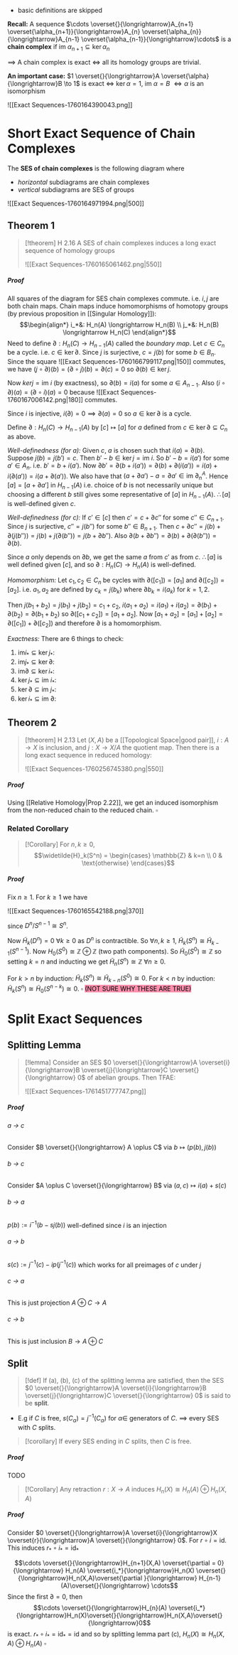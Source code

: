 - basic definitions are skipped

**Recall:** A sequence $\cdots \overset{}{\longrightarrow}A_{n+1} \overset{\alpha_{n+1}}{\longrightarrow}A_{n} \overset{\alpha_{n}}{\longrightarrow}A_{n-1} \overset{\alpha_{n-1}}{\longrightarrow}\cdots$  is a **chain complex** if $\text{im }\alpha_{n+1}\subseteq \ker \alpha_{n}$

$\implies$ A chain complex is exact $\iff$ all its homology groups are trivial. 

**An important case:**
$1 \overset{}{\longrightarrow}A \overset{\alpha}{\longrightarrow}B \to 1$ is exact $\iff$ $\ker \alpha=1$, $\text{im }\alpha =B$ $\iff \alpha$ is an isomorphism

![[Exact Sequences-1760164390043.png]]


# Short Exact Sequence of Chain Complexes

The **SES of chain complexes** is the following diagram where 
- *horizontal* subdiagrams are chain complexes
- *vertical* subdiagrams are SES of groups

![[Exact Sequences-1760164971994.png|500]]

## Theorem 1

>[!theorem] H 2.16
>A SES of chain complexes induces a long exact sequence of homology groups
>
>![[Exact Sequences-1760165061462.png|550]]
##### Proof
All squares of the diagram for SES chain complexes commute. i.e. $i,j$ are both chain maps. Chain maps induce homomorphisms of homotopy groups (by previous proposition in [[Singular Homology]]): 
$$\begin{align*}
i_*&: H_n(A) \longrightarrow H_n(B) \\
j_*&: H_n(B) \longrightarrow H_n(C)
\end{align*}$$
Need to define $\partial:H_n(C) \to H_{n-1}(A)$ called the *boundary map*.
Let $c \in C_n$ be a cycle. i.e. $c \in \ker \partial$. Since $j$ is surjective, $c = j(b)$ for some $b \in B_n$. Since the square
 ![[Exact Sequences-1760166799117.png|150]]
 commutes, we have $(j \circ \partial)(b) = (\partial \circ j)(b) = \partial(c) = 0$ so $\partial(b) \in \ker j$.

Now $ker j = \text{im } i$ (by exactness), so $\partial(b)=i(a)$ for some $a \in A_{n-1}$. Also $(i \circ \partial)(a) = (\partial \circ i)(a) = 0$ because 
![[Exact Sequences-1760167006142.png|180]]
commutes.

Since $i$ is injective, $i(\partial)=0 \implies \partial(a)=0$ so $a \in \ker \partial$ is a cycle. 

Define $\partial: H_n(C)\to H_{n-1}(A)$ by $[c] \longmapsto [a]$ for $a$ defined from $c \in \ker \partial\subseteq C_n$ as above.

*Well-definedness (for a):* Given $c$, $a$ is chosen such that $i(a) = \partial(b)$. Suppose $j(b) = j(b')=c$. Then $b'-b \in \ker j = \text{im }i$. So $b'-b=i(a')$ for some $a' \in A_n$. i.e. $b' = b + i(a')$. 
Now $\partial b'=\partial(b+i(a')) = \partial(b) + \partial(i(a')) = i(a) + i(\partial(a')) = i(a + \partial(a'))$. 
We also have that $(a + \partial a') - a = \partial a' \in \text{im }\partial_n^A$.
Hence $[a]=[a+\partial a']$ in $H_{n-1}(A)$ i.e. choice of $b$ is not necessarily unique but choosing a different $b$ still gives some representative of $[a]$ in $H_{n-1}(A)$. $\therefore [a]$ is well-defined given $c$.

*Well-definedness (for c):* If $c' \in [c]$ then $c' = c + \partial c''$ for some $c''\in C_{n+1}$. Since $j$ is surjective, $c'' =j(b'')$ for some $b'' \in B_{n+1}$. Then $c +\partial c''= j(b) + \partial(j(b'')) = j(b) + j(\partial(b'')) = j(b+\partial b'')$. Also $\partial(b + \partial b'') = \partial(b) + \partial(\partial(b'')) = \partial(b)$. 

Since $a$ only depends on $\partial b$, we get the same $a$ from $c'$ as from $c$. $\therefore [a]$ is well defined given $[c]$, and so $\partial: H_n(C) \to H_n(A)$ is well-defined.

*Homomorphism:* Let $c_1,c_2 \in C_n$ be cycles with $\partial([c_1])=[a_1]$ and $\partial([c_2])=[a_2]$. i.e. $a_1,a_2$ are defined by $c_k=j(b_k)$ where $\partial b_k = i(a_k)$ for $k=1,2$.

Then $j(b_1+b_2)=j(b_1)+j(b_2)=c_1+c_2$, $i(a_1+a_2)=i(a_1)+i(a_2)=\partial(b_1)+\partial(b_2)=\partial(b_1+b_2)$ so $\partial([c_1+c_2])= [a_1+a_2]$. 
Now $[a_1+a_2]=[a_1]+[a_2]= \partial([c_1]) + \partial([c_2])$ and therefore $\partial$ is a homomorphism.

*Exactness:* There are 6 things to check:

1. $\text{im} i_* \subseteq \ker j_*:$
2. $\text{im} j_* \subseteq \ker \partial:$
3. $\text{im} \partial \subseteq \ker i_*:$
4. $\ker j_* \subseteq \text{im } i_*:$
5. $\ker \partial \subseteq \text{im } j_*:$
6. $\ker  i_* \subseteq \text{im } \partial:$
 
## Theorem 2

>[!theorem] H 2.13
>Let $(X,A)$ be a [[Topological Space|good pair]], $i:A\to X$ is inclusion, and $j:X \to X/A$ the quotient map. 
>Then there is a long exact sequence in reduced homology:
>
>![[Exact Sequences-1760256745380.png|550]]
##### Proof
Using [[Relative Homology|Prop 2.22]], we get an induced isomorphism from the non-reduced chain to the reduced chain. $\square$



### Related Corollary

>[!Corollary]
>For $n,k \geq 0$, $$\widetilde{H}_k(S^n) = \begin{cases}
\mathbb{Z} & k=n  \\
0 & \text{otherwise}
\end{cases}$$
##### Proof
Fix $n \geq 1$. For $k \geq 1$ we have

![[Exact Sequences-1760165542188.png|370]]

since $D^n / S^{n-1}\cong S^n$.

Now $\widetilde{H}_k(D^n) = 0$ $\forall k \geq 0$ as $D^n$ is contractible. So $\forall n,k \geq 1$, $\widetilde{H}_k(S^n) \cong \widetilde{H}_{k-1}(S^{n-1})$.
Now $H_0(S^0) \cong \mathbb{Z} \oplus \mathbb{Z}$ (two path components). So $\widetilde{H}_0(S^0)\cong \mathbb{Z}$ so setting $k=n$ and inducting we get $\widetilde{H}_n(S^n) \cong \mathbb{Z}$   $\forall n \geq 0$.

For $k > n$ by induction: $\widetilde{H}_k(S^n) \cong \widetilde{H}_{k-n}(S^0) \cong 0$.
For $k < n$ by induction: $\widetilde{H}_k(S^n) \cong \widetilde{H}_{0}(S^{n-k}) \cong 0$.   $\square$
<mark style="background: #FF5582A6;">(NOT SURE WHY THESE ARE TRUE)</mark>



# Split Exact Sequences

## Splitting Lemma

>[!lemma]
>Consider an SES $0 \overset{}{\longrightarrow}A \overset{i}{\longrightarrow}B \overset{j}{\longrightarrow}C \overset{}{\longrightarrow}  0$ of abelian groups. Then TFAE:
>
>![[Exact Sequences-1761451777747.png]]
##### Proof
###### a -> c
Consider $B \overset{}{\longrightarrow} A \oplus C$ via $b \longmapsto (p(b), j(b))$
###### b -> c
Consider $A \oplus C \overset{}{\longrightarrow} B$ via $(a,c) \longmapsto i(a) + s(c)$
###### b -> a
$p(b) := i^{-1}(b - sj(b))$ well-defined since $i$ is an injection
###### a -> b
$s(c) := j^{-1}(c) - ip(j^{-1}(c))$ which works for all preimages of $c$ under $j$
###### c -> a
This is just projection $A \oplus C \to A$
###### c -> b
This is just inclusion $B \to A \oplus C$

## Split

>[!def] 
>If (a), (b), (c) of the splitting lemma are satisfied, then the SES $0 \overset{}{\longrightarrow}A \overset{i}{\longrightarrow}B \overset{j}{\longrightarrow}C \overset{}{\longrightarrow}  0$ is said to be **split**.
>

- E.g if $C$ is free, $s(C_\alpha) = j^{-1}(C_\alpha)$ for $\alpha \in$ generators of $C$. $\implies$ every SES with $C$ splits.

>[!corollary]
>If every SES ending in $C$ splits, then $C$ is free.
##### Proof
TODO

>[!Corollary]
>Any retraction $r:X\to A$ induces $H_n(X) \cong H_n(A) \oplus H_n(X,A)$ 
##### Proof
Consider $0 \overset{}{\longrightarrow}A \overset{i}{\longrightarrow}X \overset{r}{\longrightarrow}A \overset{}{\longrightarrow}  0$. For $r \circ i = \text{id}$. This induces $r_* \circ i_* = \text{id}_*$

$$\cdots \overset{}{\longrightarrow}H_{n+1}(X,A) \overset{\partial = 0}{\longrightarrow} H_n(A) \overset{i_*}{\longrightarrow}H_n(X) \overset{}{\longrightarrow}H_n(X,A)\overset{\partial }{\longrightarrow} H_{n-1}(A)\overset{}{\longrightarrow} \cdots$$
Since the first $\partial = 0$, then
$$\cdots \overset{}{\longrightarrow}H_{n}(A) \overset{i_*}{\longrightarrow}H_n(X)\overset{}{\longrightarrow}H_n(X,A)\overset{}{\longrightarrow}0$$
is exact. $r_* \circ i_* = \text{id}_*= \text{id}$ and so by splitting lemma part (c), $H_n(X) \cong H_n(X,A) \oplus H_n(A)$
$\square$

